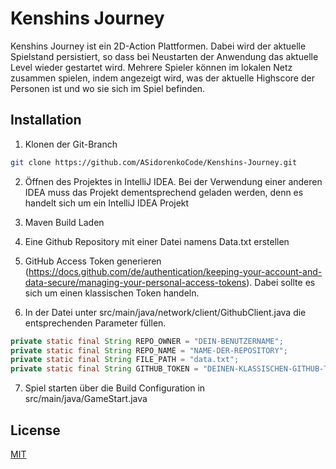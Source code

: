# Kenshins Journey

Kenshins Journey ist ein 2D-Action Plattformen. Dabei wird der aktuelle Spielstand persistiert, so dass bei Neustarten
der Anwendung das aktuelle Level wieder gestartet wird. Mehrere Spieler können im lokalen Netz zusammen spielen, indem
angezeigt wird, was der aktuelle Highscore der Personen ist und wo sie sich im Spiel befinden.

## Installation

1. Klonen der Git-Branch

```bash
git clone https://github.com/ASidorenkoCode/Kenshins-Journey.git
```

2. Öffnen des Projektes in IntelliJ IDEA. Bei der Verwendung einer anderen IDEA muss das Projekt dementsprechend geladen
   werden, denn es handelt sich um ein IntelliJ IDEA Projekt

3. Maven Build Laden

4. Eine Github Repository mit einer Datei namens Data.txt erstellen

5. GitHub Access Token
   generieren (https://docs.github.com/de/authentication/keeping-your-account-and-data-secure/managing-your-personal-access-tokens).
   Dabei sollte es sich um einen klassischen Token handeln.

6. In der Datei unter src/main/java/network/client/GithubClient.java die entsprechenden Parameter füllen.

```java
private static final String REPO_OWNER = "DEIN-BENUTZERNAME";
private static final String REPO_NAME = "NAME-DER-REPOSITORY";
private static final String FILE_PATH = "data.txt";
private static final String GITHUB_TOKEN = "DEINEN-KLASSISCHEN-GITHUB-TOKEN";
```

7. Spiel starten über die Build Configuration in src/main/java/GameStart.java

## License

[MIT](https://choosealicense.com/licenses/mit/)